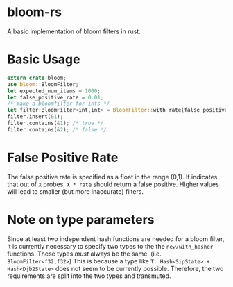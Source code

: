 # bloom-rs

A basic implementation of bloom filters in rust.

# Basic Usage

```rust
extern crate bloom;
use bloom::BloomFilter;
let expected_num_items = 1000;
let false_positive_rate = 0.01;
/* make a bloomfilter for ints */
let filter:BloomFilter<int,int> = BloomFilter::with_rate(false_positive_rate,expected_num_items);
filter.insert(&1);
filter.contains(&1); /* true */
filter.contains(&2); /* false */
```

# False Positive Rate
The false positive rate is specified as a float in the range
(0,1).  If indicates that out of `X` probes, `X * rate` should
return a false positive.  Higher values will lead to smaller (but
more inaccurate) filters.

# Note on type parameters

Since at least two independent hash functions are needed for a
bloom filter, it is currently necessary to specify two types to
the the `new/with_hasher` functions.  These types *must* always be
the same.  (i.e. `BloomFilter<f32,f32>`) This is because a type
like `T: Hash<SipState> + Hash<Djb2State>` does not seem to be
currently possible. Therefore, the two requirements are split into
the two types and transmuted.
